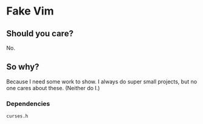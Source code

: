 # Fake Vim
## Should you care?
No.
## So why?
Because I need some work to show. I always do super small projects, but no one cares about these. (Neither do I.)


### Dependencies
```curses.h```
